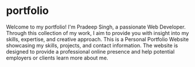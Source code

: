 # portfolio
Welcome to my portfolio! I'm Pradeep Singh, a passionate Web Developer. Through this collection of my work, I aim to provide you with insight into my skills, expertise, and creative approach.
This is a Personal Portfolio Website showcasing my skills, projects, and contact information. The website is designed to provide a professional online presence and help potential employers or clients learn more about me.
